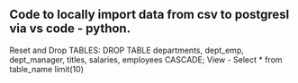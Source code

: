 ## Code to locally import data from csv to postgresl via vs code - python. 

Reset and Drop TABLES: DROP TABLE departments, dept_emp, dept_manager, titles, salaries, employees CASCADE;
View - Select * from table_name limit(10)
